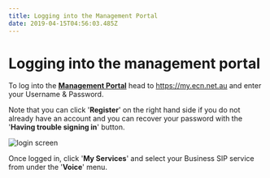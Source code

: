 ```yaml
---
title: Logging into the Management Portal
date: 2019-04-15T04:56:03.485Z
---
```

# Logging into the management portal

To log into the [**Management Portal**](https://my.ecn.net.au) head to <https://my.ecn.net.au> and enter your Username & Password.

Note that you can click '**Register**' on the right hand side if you do not already have an account and you can recover your password with the '**Having trouble signing in**' button.

![login screen](/images/screen-shot-2019-04-15-at-2.49.17-pm.png)

Once logged in, click '**My Services**' and select your Business SIP service from under the '**Voice**' menu.
